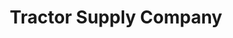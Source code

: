 ---
title: "Tractor Supply Company"
url: /dripping-springs/tractor-supply-company/
shop: Dorfladen
---
